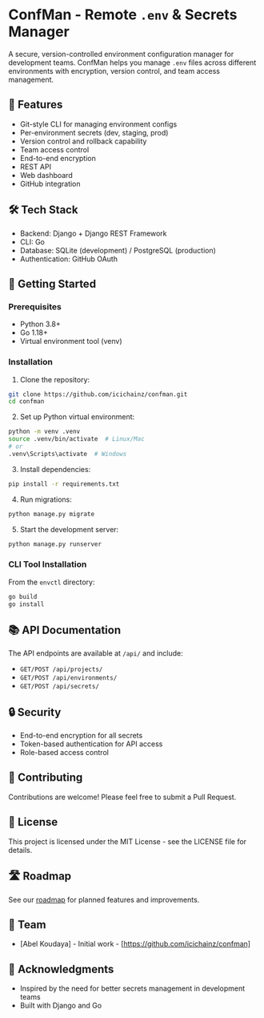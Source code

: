 # ConfMan - Remote `.env` & Secrets Manager

A secure, version-controlled environment configuration manager for development teams. ConfMan helps you manage `.env` files across different environments with encryption, version control, and team access management.

## 🚀 Features

- Git-style CLI for managing environment configs
- Per-environment secrets (dev, staging, prod)
- Version control and rollback capability
- Team access control
- End-to-end encryption
- REST API
- Web dashboard
- GitHub integration

## 🛠️ Tech Stack

- Backend: Django + Django REST Framework
- CLI: Go
- Database: SQLite (development) / PostgreSQL (production)
- Authentication: GitHub OAuth

## 🏁 Getting Started

### Prerequisites

- Python 3.8+
- Go 1.18+
- Virtual environment tool (venv)

### Installation

1. Clone the repository:
```bash
git clone https://github.com/icichainz/confman.git
cd confman
```

2. Set up Python virtual environment:
```bash
python -m venv .venv
source .venv/bin/activate  # Linux/Mac
# or
.venv\Scripts\activate  # Windows
```

3. Install dependencies:
```bash
pip install -r requirements.txt
```

4. Run migrations:
```bash
python manage.py migrate
```

5. Start the development server:
```bash
python manage.py runserver
```

### CLI Tool Installation

From the `envctl` directory:
```bash
go build
go install
```

## 📚 API Documentation

The API endpoints are available at `/api/` and include:

- `GET/POST /api/projects/`
- `GET/POST /api/environments/`
- `GET/POST /api/secrets/`

## 🔒 Security

- End-to-end encryption for all secrets
- Token-based authentication for API access
- Role-based access control

## 📝 Contributing

Contributions are welcome! Please feel free to submit a Pull Request.

## 📄 License

This project is licensed under the MIT License - see the LICENSE file for details.

## 🛣️ Roadmap

See our [roadmap](docs/roadmap.md) for planned features and improvements.

## 👥 Team

- [Abel Koudaya] - Initial work - [https://github.com/icichainz/confman]

## 🙏 Acknowledgments

- Inspired by the need for better secrets management in development teams
- Built with Django and Go
